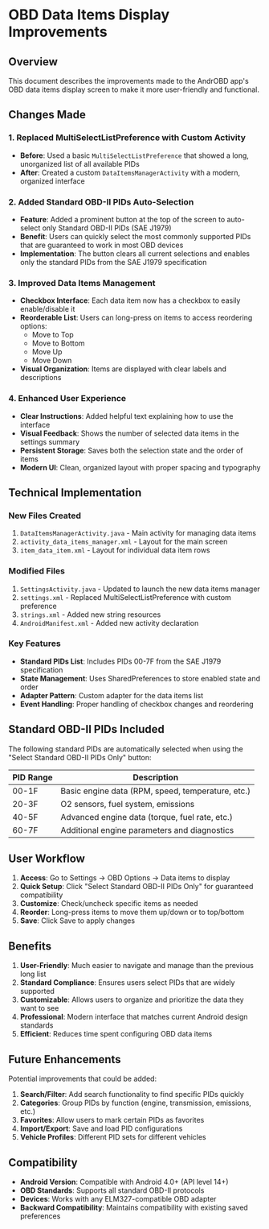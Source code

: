 # OBD Data Items Display Improvements

## Overview
This document describes the improvements made to the AndrOBD app's OBD data items display screen to make it more user-friendly and functional.

## Changes Made

### 1. Replaced MultiSelectListPreference with Custom Activity
- **Before**: Used a basic `MultiSelectListPreference` that showed a long, unorganized list of all available PIDs
- **After**: Created a custom `DataItemsManagerActivity` with a modern, organized interface

### 2. Added Standard OBD-II PIDs Auto-Selection
- **Feature**: Added a prominent button at the top of the screen to auto-select only Standard OBD-II PIDs (SAE J1979)
- **Benefit**: Users can quickly select the most commonly supported PIDs that are guaranteed to work in most OBD devices
- **Implementation**: The button clears all current selections and enables only the standard PIDs from the SAE J1979 specification

### 3. Improved Data Items Management
- **Checkbox Interface**: Each data item now has a checkbox to easily enable/disable it
- **Reorderable List**: Users can long-press on items to access reordering options:
  - Move to Top
  - Move to Bottom
  - Move Up
  - Move Down
- **Visual Organization**: Items are displayed with clear labels and descriptions

### 4. Enhanced User Experience
- **Clear Instructions**: Added helpful text explaining how to use the interface
- **Visual Feedback**: Shows the number of selected data items in the settings summary
- **Persistent Storage**: Saves both the selection state and the order of items
- **Modern UI**: Clean, organized layout with proper spacing and typography

## Technical Implementation

### New Files Created
1. `DataItemsManagerActivity.java` - Main activity for managing data items
2. `activity_data_items_manager.xml` - Layout for the main screen
3. `item_data_item.xml` - Layout for individual data item rows

### Modified Files
1. `SettingsActivity.java` - Updated to launch the new data items manager
2. `settings.xml` - Replaced MultiSelectListPreference with custom preference
3. `strings.xml` - Added new string resources
4. `AndroidManifest.xml` - Added new activity declaration

### Key Features
- **Standard PIDs List**: Includes PIDs 00-7F from the SAE J1979 specification
- **State Management**: Uses SharedPreferences to store enabled state and order
- **Adapter Pattern**: Custom adapter for the data items list
- **Event Handling**: Proper handling of checkbox changes and reordering

## Standard OBD-II PIDs Included

The following standard PIDs are automatically selected when using the "Select Standard OBD-II PIDs Only" button:

| PID Range | Description |
|-----------|-------------|
| 00-1F     | Basic engine data (RPM, speed, temperature, etc.) |
| 20-3F     | O2 sensors, fuel system, emissions |
| 40-5F     | Advanced engine data (torque, fuel rate, etc.) |
| 60-7F     | Additional engine parameters and diagnostics |

## User Workflow

1. **Access**: Go to Settings → OBD Options → Data items to display
2. **Quick Setup**: Click "Select Standard OBD-II PIDs Only" for guaranteed compatibility
3. **Customize**: Check/uncheck specific items as needed
4. **Reorder**: Long-press items to move them up/down or to top/bottom
5. **Save**: Click Save to apply changes

## Benefits

1. **User-Friendly**: Much easier to navigate and manage than the previous long list
2. **Standard Compliance**: Ensures users select PIDs that are widely supported
3. **Customizable**: Allows users to organize and prioritize the data they want to see
4. **Professional**: Modern interface that matches current Android design standards
5. **Efficient**: Reduces time spent configuring OBD data items

## Future Enhancements

Potential improvements that could be added:
1. **Search/Filter**: Add search functionality to find specific PIDs quickly
2. **Categories**: Group PIDs by function (engine, transmission, emissions, etc.)
3. **Favorites**: Allow users to mark certain PIDs as favorites
4. **Import/Export**: Save and load PID configurations
5. **Vehicle Profiles**: Different PID sets for different vehicles

## Compatibility

- **Android Version**: Compatible with Android 4.0+ (API level 14+)
- **OBD Standards**: Supports all standard OBD-II protocols
- **Devices**: Works with any ELM327-compatible OBD adapter
- **Backward Compatibility**: Maintains compatibility with existing saved preferences
